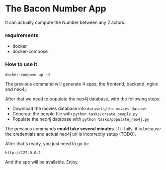 # The Bacon Number App

It can actually compute the Number between any 2 actors.

### requirements
- docker
- docker-compose

### How to use it

    docker-compose up -d
    
The previous command will generate 4 apps, the frontend, backend, nginx
and neo4j.

After that we need to populate the neo4j database, with the following steps:

- Download the movies database into `datasets/the-movies-dataset`
- Generate the people file with `python tasks/create_people.py`
- Populate the neo4j database with `python tasks/populate_neo4j.py`

The previous commands **could take several minutes**. If it fails, it is 
because the credentials and actual neo4j url is incorrectly setup (TODO).

After that's ready, you just need to go to:

    http://127.0.0.1
    
And the app will be available. Enjoy.